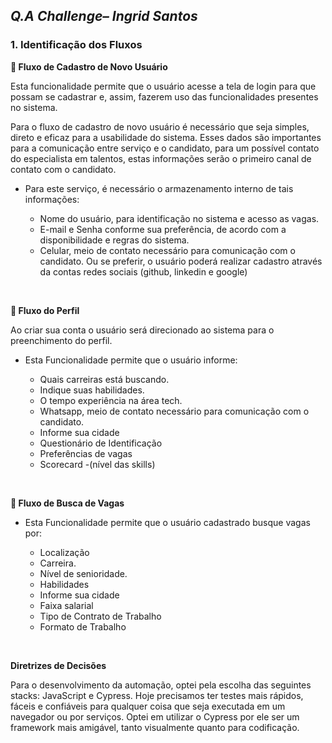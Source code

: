## *Q.A Challenge– Ingrid Santos*

### 1. Identificação dos Fluxos

   **:triangular_flag_on_post:    Fluxo de Cadastro de Novo Usuário**
  
    
Esta funcionalidade permite que o usuário acesse a tela de login para que possam se cadastrar e, assim, fazerem uso das funcionalidades presentes no sistema.

Para o fluxo de cadastro de novo usuário é necessário que seja simples, direto e eficaz para a usabilidade do sistema. Esses dados são importantes para a comunicação entre serviço e o candidato, para um possível contato do especialista em talentos, estas informações serão o primeiro canal de contato com o candidato. 

  - Para este serviço, é necessário o armazenamento interno de tais informações: 

    - Nome do usuário, para identificação no sistema e acesso as vagas. 
    - E-mail e Senha conforme sua preferência, de acordo com a disponibilidade e regras do sistema.
     - Celular, meio de contato necessário para comunicação com o candidato.
   Ou se preferir, o usuário poderá realizar cadastro através da contas  redes sociais (github, linkedin e google)

<br/>

 
 **:triangular_flag_on_post:    Fluxo do Perfil**
  
    
 Ao criar sua conta o usuário será direcionado ao sistema para o preenchimento do perfil. 

  - Esta Funcionalidade permite que o usuário informe:

    - Quais carreiras está buscando.
    - Indique suas habilidades.
    - O tempo experiência na área tech.
    - Whatsapp, meio de contato necessário para comunicação com o candidato.
    - Informe sua cidade
     - Questionário de Identificação 
     - Preferências de vagas
     - Scorecard -(nível das skills)
     
<br/>
     

**:triangular_flag_on_post:    Fluxo de Busca de Vagas**
  
    

  - Esta Funcionalidade permite que o usuário cadastrado busque vagas por: 

    - Localização
    - Carreira.
    - Nível de senioridade.
    - Habilidades
    - Informe sua cidade
    - Faixa salarial 
    - Tipo de Contrato de Trabalho
    - Formato de Trabalho

<br/>
       
  
**Diretrizes de Decisões**

Para o desenvolvimento da automação, optei pela escolha das seguintes stacks: JavaScript e Cypress. Hoje precisamos ter testes mais rápidos, fáceis e confiáveis para qualquer coisa que seja executada em um navegador ou por serviços. Optei em utilizar o Cypress por ele ser um framework mais amigável, tanto visualmente quanto para codificação.

